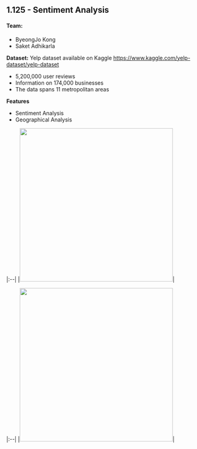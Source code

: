 ## 1.125 - Sentiment Analysis

#### Team:
* ByeongJo Kong
* Saket Adhikarla

**Dataset:** Yelp dataset available on Kaggle
https://www.kaggle.com/yelp-dataset/yelp-dataset

* 5,200,000 user reviews
* Information on 174,000 businesses
* The data spans 11 metropolitan areas

**Features**
* Sentiment Analysis
* Geographical Analysis




|:--|
|<img src='img/s1.png' width='400'>|

|:--|
|<img src='img/s2.png' width='400'>|
<br/>

